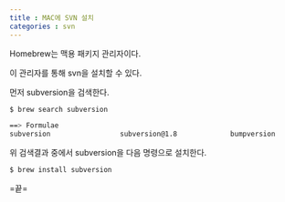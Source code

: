 ```yaml
---
title : MAC에 SVN 설치
categories : svn
---
```


Homebrew는 맥용 패키지 관리자이다. 

이 관리자를 통해 svn을 설치할 수 있다. 

먼저 subversion을 검색한다. 

~~~bash
$ brew search subversion

==> Formulae
subversion                 subversion@1.8             bumpversion
~~~

위 검색결과 중에서 subversion을 다음 명령으로 설치한다. 

~~~bash
$ brew install subversion
~~~

=끝=



